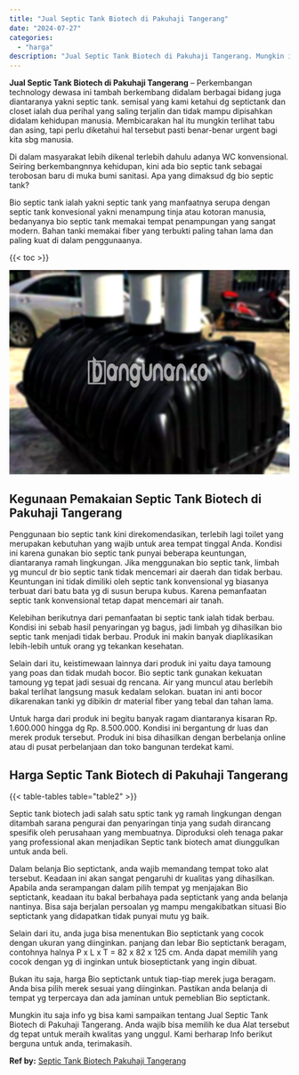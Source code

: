```yaml
---
title: "Jual Septic Tank Biotech di Pakuhaji Tangerang"
date: "2024-07-27"
categories: 
  - "harga"
description: "Jual Septic Tank Biotech di Pakuhaji Tangerang. Mungkin itu saja info yg bisa kami sampaikan tentang Jual Septic Tank Biotech di Pakuhaji Tangerang. Anda waj..."
---
```


**Jual Septic Tank Biotech di Pakuhaji Tangerang** – Perkembangan technology dewasa ini tambah berkembang didalam berbagai bidang juga diantaranya yakni septic tank. semisal yang kami ketahui dg septictank dan closet ialah dua perihal yang saling terjalin dan tidak mampu dipisahkan didalam kehidupan manusia. Membicarakan hal itu mungkin terlihat tabu dan asing, tapi perlu diketahui hal tersebut pasti benar-benar urgent bagi kita sbg manusia.

Di dalam masyarakat lebih dikenal terlebih dahulu adanya WC konvensional. Seiring berkembangnnya kehidupan, kini ada bio septic tank sebagai terobosan baru di muka bumi sanitasi. Apa yang dimaksud dg bio septic tank?

Bio septic tank ialah yakni septic tank yang manfaatnya serupa dengan septic tank konvesional yakni menampung tinja atau kotoran manusia, bedanyanya bio septic tank memakai tempat penampungan yang sangat modern. Bahan tanki memakai fiber yang terbukti paling tahan lama dan paling kuat di dalam penggunaanya.

{{< toc >}}

![Jual Septic Tank Biotech di Pakuhaji Tangerang](/images/jual-bio-septictank-24.png)

## Kegunaan Pemakaian Septic Tank Biotech di Pakuhaji Tangerang

Penggunaan bio septic tank kini direkomendasikan, terlebih lagi toilet yang merupakan kebutuhan yang wajib untuk area tempat tinggal Anda. Kondisi ini karena gunakan bio septic tank punyai beberapa keuntungan, diantaranya ramah lingkungan. Jika menggunakan bio septic tank, limbah yg muncul dr bio septic tank tidak mencemari air daerah dan tidak berbau. Keuntungan ini tidak dimiliki oleh septic tank konvensional yg biasanya terbuat dari batu bata yg di susun berupa kubus. Karena pemanfaatan septic tank konvensional tetap dapat mencemari air tanah.

Kelebihan berikutnya dari pemanfaatan bi septic tank ialah tidak berbau. Kondisi ini sebab hasil penyaringan yg bagus, jadi limbah yg dihasilkan bio septic tank menjadi tidak berbau. Produk ini makin banyak diaplikasikan lebih-lebih untuk orang yg tekankan kesehatan.

Selain dari itu, keistimewaan lainnya dari produk ini yaitu daya tamoung yang poas dan tidak mudah bocor. Bio septic tank gunakan kekuatan tamoung yg tepat jadi sesuai dg rencana. Air yang muncul atau berlebih bakal terlihat langsung masuk kedalam selokan. buatan ini anti bocor dikarenakan tanki yg dibikin dr material fiber yang tebal dan tahan lama.

Untuk harga dari produk ini begitu banyak ragam diantaranya kisaran Rp. 1.600.000 hingga dg Rp. 8.500.000. Kondisi ini bergantung dr luas dan merek produk tersebut. Produk ini bisa dihasilkan dengan berbelanja online atau di pusat perbelanjaan dan toko bangunan terdekat kami.

## Harga Septic Tank Biotech di Pakuhaji Tangerang

{{< table-tables table="table2" >}}

Septic tank biotech jadi salah satu sptic tank yg ramah lingkungan dengan ditambah sarana pengurai dan penyaringan tinja yang sudah dirancang spesifik oleh perusahaan yang membuatnya. Diproduksi oleh tenaga pakar yang professional akan menjadikan Septic tank biotech amat diunggulkan untuk anda beli.

Dalam belanja Bio septictank, anda wajib memandang tempat toko alat tersebut. Keadaan ini akan sangat pengaruhi dr kualitas yang dihasilkan. Apabila anda serampangan dalam pilih tempat yg menjajakan Bio septictank, keadaan itu bakal berbahaya pada septictank yang anda belanja nantinya. Bisa saja berjalan persoalan yg mampu mengakibatkan situasi Bio septictank yang didapatkan tidak punyai mutu yg baik.

Selain dari itu, anda juga bisa menentukan Bio septictank yang cocok dengan ukuran yang diinginkan. panjang dan lebar Bio septictank beragam, contohnya halnya P x L x T = 82 x 82 x 125 cm. Anda dapat memilih yang cocok dengan yg di inginkan untuk bioseptictank yang ingin dibuat.

Bukan itu saja, harga Bio septictank untuk tiap-tiap merek juga beragam. Anda bisa pilih merek sesuai yang diinginkan. Pastikan anda belanja di tempat yg terpercaya dan ada jaminan untuk pemeblian Bio septictank.

Mungkin itu saja info yg bisa kami sampaikan tentang Jual Septic Tank Biotech di Pakuhaji Tangerang. Anda wajib bisa memilih ke dua Alat tersebut dg tepat untuk meraih kwalitas yang unggul. Kami berharap Info berikut berguna untuk anda, terimakasih.

**Ref by:** [Septic Tank Biotech Pakuhaji Tangerang](https://id.wikipedia.org/wiki/Septic)
